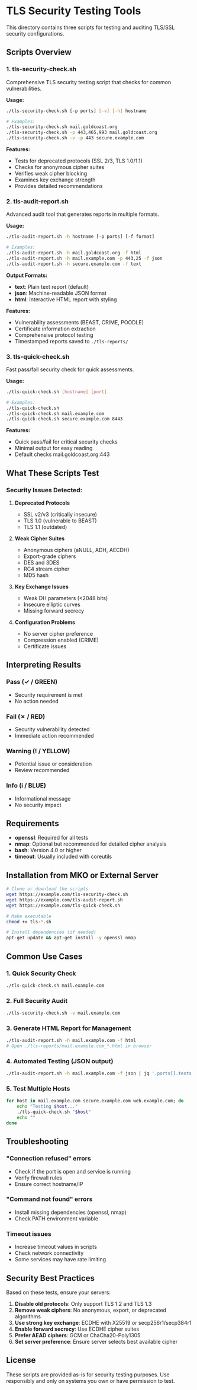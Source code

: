 # TLS Security Testing Tools

This directory contains three scripts for testing and auditing TLS/SSL security configurations.

## Scripts Overview

### 1. tls-security-check.sh
Comprehensive TLS security testing script that checks for common vulnerabilities.

**Usage:**
```bash
./tls-security-check.sh [-p ports] [-v] [-h] hostname

# Examples:
./tls-security-check.sh mail.goldcoast.org
./tls-security-check.sh -p 443,465,993 mail.goldcoast.org
./tls-security-check.sh -v -p 443 secure.example.com
```

**Features:**
- Tests for deprecated protocols (SSL 2/3, TLS 1.0/1.1)
- Checks for anonymous cipher suites
- Verifies weak cipher blocking
- Examines key exchange strength
- Provides detailed recommendations

### 2. tls-audit-report.sh
Advanced audit tool that generates reports in multiple formats.

**Usage:**
```bash
./tls-audit-report.sh -h hostname [-p ports] [-f format]

# Examples:
./tls-audit-report.sh -h mail.goldcoast.org -f html
./tls-audit-report.sh -h mail.example.com -p 443,25 -f json
./tls-audit-report.sh -h secure.example.com -f text
```

**Output Formats:**
- **text**: Plain text report (default)
- **json**: Machine-readable JSON format
- **html**: Interactive HTML report with styling

**Features:**
- Vulnerability assessments (BEAST, CRIME, POODLE)
- Certificate information extraction
- Comprehensive protocol testing
- Timestamped reports saved to `./tls-reports/`

### 3. tls-quick-check.sh
Fast pass/fail security check for quick assessments.

**Usage:**
```bash
./tls-quick-check.sh [hostname] [port]

# Examples:
./tls-quick-check.sh
./tls-quick-check.sh mail.example.com
./tls-quick-check.sh secure.example.com 8443
```

**Features:**
- Quick pass/fail for critical security checks
- Minimal output for easy reading
- Default checks mail.goldcoast.org:443

## What These Scripts Test

### Security Issues Detected:
1. **Deprecated Protocols**
   - SSL v2/v3 (critically insecure)
   - TLS 1.0 (vulnerable to BEAST)
   - TLS 1.1 (outdated)

2. **Weak Cipher Suites**
   - Anonymous ciphers (aNULL, ADH, AECDH)
   - Export-grade ciphers
   - DES and 3DES
   - RC4 stream cipher
   - MD5 hash

3. **Key Exchange Issues**
   - Weak DH parameters (<2048 bits)
   - Insecure elliptic curves
   - Missing forward secrecy

4. **Configuration Problems**
   - No server cipher preference
   - Compression enabled (CRIME)
   - Certificate issues

## Interpreting Results

### Pass (✓ / GREEN)
- Security requirement is met
- No action needed

### Fail (✗ / RED)
- Security vulnerability detected
- Immediate action recommended

### Warning (! / YELLOW)
- Potential issue or consideration
- Review recommended

### Info (i / BLUE)
- Informational message
- No security impact

## Requirements

- **openssl**: Required for all tests
- **nmap**: Optional but recommended for detailed cipher analysis
- **bash**: Version 4.0 or higher
- **timeout**: Usually included with coreutils

## Installation from MKO or External Server

```bash
# Clone or download the scripts
wget https://example.com/tls-security-check.sh
wget https://example.com/tls-audit-report.sh
wget https://example.com/tls-quick-check.sh

# Make executable
chmod +x tls-*.sh

# Install dependencies (if needed)
apt-get update && apt-get install -y openssl nmap
```

## Common Use Cases

### 1. Quick Security Check
```bash
./tls-quick-check.sh mail.example.com
```

### 2. Full Security Audit
```bash
./tls-security-check.sh -v mail.example.com
```

### 3. Generate HTML Report for Management
```bash
./tls-audit-report.sh -h mail.example.com -f html
# Open ./tls-reports/mail.example.com_*.html in browser
```

### 4. Automated Testing (JSON output)
```bash
./tls-audit-report.sh -h mail.example.com -f json | jq '.ports[].tests'
```

### 5. Test Multiple Hosts
```bash
for host in mail.example.com secure.example.com web.example.com; do
    echo "Testing $host..."
    ./tls-quick-check.sh "$host"
    echo ""
done
```

## Troubleshooting

### "Connection refused" errors
- Check if the port is open and service is running
- Verify firewall rules
- Ensure correct hostname/IP

### "Command not found" errors
- Install missing dependencies (openssl, nmap)
- Check PATH environment variable

### Timeout issues
- Increase timeout values in scripts
- Check network connectivity
- Some services may have rate limiting

## Security Best Practices

Based on these tests, ensure your servers:

1. **Disable old protocols**: Only support TLS 1.2 and TLS 1.3
2. **Remove weak ciphers**: No anonymous, export, or deprecated algorithms
3. **Use strong key exchange**: ECDHE with X25519 or secp256r1/secp384r1
4. **Enable forward secrecy**: Use ECDHE cipher suites
5. **Prefer AEAD ciphers**: GCM or ChaCha20-Poly1305
6. **Set server preference**: Ensure server selects best available cipher

## License

These scripts are provided as-is for security testing purposes. Use responsibly and only on systems you own or have permission to test.